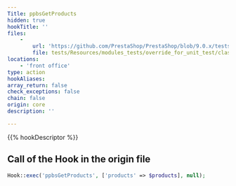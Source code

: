 ```yaml
---
Title: ppbsGetProducts
hidden: true
hookTitle: ''
files:
    -
        url: 'https://github.com/PrestaShop/PrestaShop/blob/9.0.x/tests/Resources/modules_tests/override_for_unit_test/classes/Cart.php'
        file: tests/Resources/modules_tests/override_for_unit_test/classes/Cart.php
locations:
    - 'front office'
type: action
hookAliases: 
array_return: false
check_exceptions: false
chain: false
origin: core
description: ''

---
```


{{% hookDescriptor %}}

## Call of the Hook in the origin file

```php
Hook::exec('ppbsGetProducts', ['products' => $products], null);
```
